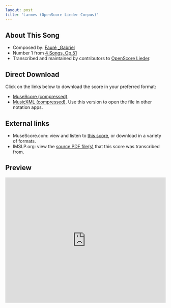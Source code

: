 ```yaml
---
layout: post
title: 'Larmes (OpenScore Lieder Corpus)'
---
```


## About This Song

- Composed by: [Fauré,_Gabriel](https://fourscoreandmore.org/openscore/lieder/Fauré,_Gabriel)
- Number 1 from [4 Songs, Op.51](https://fourscoreandmore.org/openscore/lieder/Fauré,_Gabriel/4_Songs,_Op.51)
- Transcribed and maintained by contributors to [OpenScore Lieder].

[OpenScore Lieder]: https://musescore.com/openscore-lieder-corpus

## Direct Download

Click on the links below to download the score in your preferred format:
- [MuseScore (compressed)](https://github.com/openscore/lieder/blob/main/scores/Fauré,_Gabriel/4_Songs,_Op.51/1_Larmes/lc6135958.mscz?raw=true).
- [MusicXML (compressed)](https://github.com/openscore/lieder/blob/main/scores/Fauré,_Gabriel/4_Songs,_Op.51/1_Larmes/lc6135958.mxl?raw=true). Use this version to open the file in other notation apps.

## External links

- MuseScore.com: view and listen to [this score][MuseScore], or download in a variety of formats.
- IMSLP.org: view the [source PDF file(s)][IMSLP] that this score was transcribed from.

[MuseScore]: https://musescore.com/score/6135958
[IMSLP]: https://imslp.org/wiki/Special:ReverseLookup/24123

## Preview

<iframe width="100%" height="394" src="https://musescore.com/openscore-lieder-corpus/scores/6135958/embed" frameborder="0" allowfullscreen allow="autoplay; fullscreen"></iframe>
